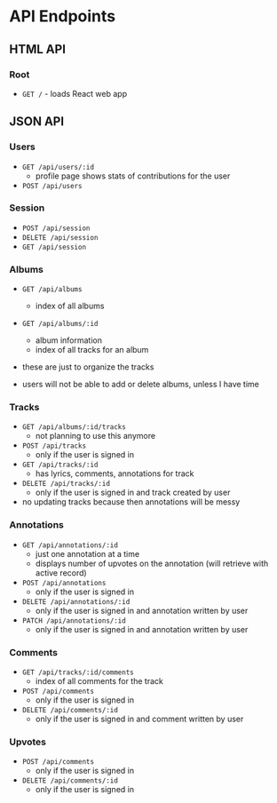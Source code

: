 # API Endpoints

## HTML API

### Root

- `GET /` - loads React web app

## JSON API

### Users

- `GET /api/users/:id`
  - profile page shows stats of contributions for the user
- `POST /api/users`

### Session

- `POST /api/session`
- `DELETE /api/session`
- `GET /api/session`

### Albums

- `GET /api/albums`
  - index of all albums
- `GET /api/albums/:id`
  - album information
  - index of all tracks for an album

- these are just to organize the tracks
- users will not be able to add or delete albums, unless I have time

### Tracks

- `GET /api/albums/:id/tracks`
  - not planning to use this anymore
- `POST /api/tracks`
  - only if the user is signed in
- `GET /api/tracks/:id`
  - has lyrics, comments, annotations for track
- `DELETE /api/tracks/:id`
  - only if the user is signed in and track created by user
- no updating tracks because then annotations will be messy

### Annotations

- `GET /api/annotations/:id`
  - just one annotation at a time
  - displays number of upvotes on the annotation (will retrieve with active record)
- `POST /api/annotations`
  - only if the user is signed in
- `DELETE /api/annotations/:id`
  - only if the user is signed in and annotation written by user
- `PATCH /api/annotations/:id`
  - only if the user is signed in and annotation written by user

### Comments

- `GET /api/tracks/:id/comments`
  - index of all comments for the track
- `POST /api/comments`
  - only if the user is signed in
- `DELETE /api/comments/:id`
  - only if the user is signed in and comment written by user

### Upvotes

- `POST /api/comments`
  - only if the user is signed in
- `DELETE /api/comments/:id`
  - only if the user is signed in

